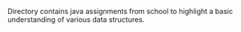 Directory contains java assignments from school to highlight a basic understanding of various data structures.
